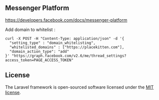 ## Messenger Platform

https://developers.facebook.com/docs/messenger-platform

Add domain to whitelist :

```
curl -X POST -H "Content-Type: application/json" -d '{
  "setting_type" : "domain_whitelisting",
  "whitelisted_domains" : ["https://placekitten.com"],
  "domain_action_type": "add"
}' "https://graph.facebook.com/v2.6/me/thread_settings?access_token=PAGE_ACCESS_TOKEN"
```
## License

The Laravel framework is open-sourced software licensed under the [MIT license](http://opensource.org/licenses/MIT).
